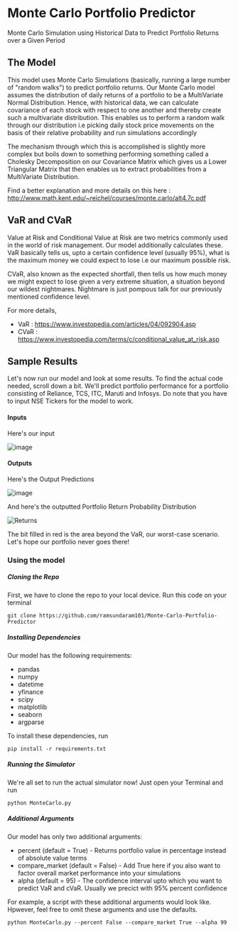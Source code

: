 # Monte Carlo Portfolio Predictor
Monte Carlo Simulation using Historical Data to Predict Portfolio Returns over a Given Period

## The Model
This model uses Monte Carlo Simulations (basically, running a large number of "random walks") to predict portfolio returns. Our Monte Carlo model assumes the distribution of daily returns of a portfolio to be a MultiVariate Normal Distribution. Hence, with historical data, we can calculate covariance of each stock with respect to one another and thereby create such a multivariate distribution.
This enables us to perform a random walk through our distribution i.e picking daily stock price movements on the basis of their relative probability and run simulations accordingly

The mechanism through which this is accomplished is slightly more complex but boils down to something performing something called a Cholesky Decomposition on our Covariance Matrix which gives us a Lower Triangular Matrix that then enables us to extract probabilities from a MultiVariate Distribution. 

Find a better explanation and more details on this here : http://www.math.kent.edu/~reichel/courses/monte.carlo/alt4.7c.pdf

## VaR and CVaR
Value at Risk and Conditional Value at Risk are two metrics commonly used in the world of risk management. Our model additionally calculates these.
VaR basically tells us, upto a certain confidence level (usually 95%), what is the maximum money we could expect to lose i.e our maximum possible risk.

CVaR, also known as the expected shortfall, then tells us how much money we might expect to lose given a very extreme situation, a situation beyond our wildest nightmares. Nightmare is just pompous talk for our previously mentioned confidence level.

For more details,
*  VaR : https://www.investopedia.com/articles/04/092904.asp
* CVaR : https://www.investopedia.com/terms/c/conditional_value_at_risk.asp

## Sample Results
Let's now run our model and look at some results. To find the actual code needed, scroll down a bit.
We'll predict portfolio performance for a portfolio consisting of Reliance, TCS, ITC, Maruti and Infosys. Do note that you have to input NSE Tickers for the model to work.

#### Inputs

Here's our input


![image](https://user-images.githubusercontent.com/87599801/176519620-d7c8fb32-a8ba-45bb-b4ad-f5ba51c5e91e.png)

#### Outputs

Here's the Output Predictions


![image](https://user-images.githubusercontent.com/87599801/176528165-a7c86b96-e498-4157-8ca6-14cdf69c5894.png)


And here's the outputted Portfolio Return Probability Distribution


![Returns](https://user-images.githubusercontent.com/87599801/176519788-a8ddbb87-ddd6-4c90-8f6b-a143393a4c0c.png)

The bit filled in red is the area beyond the VaR, our worst-case scenario. Let's hope our portfolio never goes there!


### Using the model

##### Cloning the Repo
First, we have to clone the repo to your local device. Run this code on your terminal
```
git clone https://github.com/ramsundaram101/Monte-Carlo-Portfolio-Predictor
```

##### Installing Dependencies
Our model has the following requirements:
* pandas
* numpy
* datetime
* yfinance
* scipy
* matplotlib
* seaborn
* argparse

To install these dependencies, run
```
pip install -r requirements.txt
```

##### Running the Simulator
We're all set to run the actual simulator now! Just open your Terminal and run 
```
python MonteCarlo.py
```

##### Additional Arguments
Our model has only two additional arguments:
* percent (default = True) - Returns portfolio value in percentage instead of absolute value terms
* compare_market (default = False) - Add True here if you also want to factor overall market performance into your simulations
* alpha (default = 95) - The confidence interval upto which you want to predict VaR and cVaR. Usually we precict with 95% percent confidence

For example, a script with these additional arguments would look like. Hpwever, feel free to omit these arguments and use the defaults.
```
python MonteCarlo.py --percent False --compare_market True --alpha 99
```
